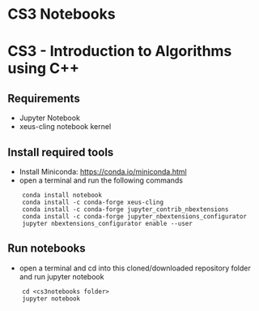 # CS3 Notebooks

# CS3 - Introduction to Algorithms using C++

## Requirements
- Jupyter Notebook
- xeus-cling notebook kernel

## Install required tools
- Install Miniconda: https://conda.io/miniconda.html
- open a terminal and run the following commands
```
    conda install notebook
    conda install -c conda-forge xeus-cling
    conda install -c conda-forge jupyter_contrib_nbextensions
    conda install -c conda-forge jupyter_nbextensions_configurator
    jupyter nbextensions_configurator enable --user
```

## Run notebooks
- open a terminal and cd into this cloned/downloaded repository folder and run jupyter notebook
```
    cd <cs3notebooks folder>
    jupyter notebook
```